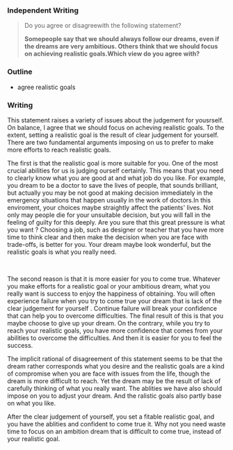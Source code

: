 ### Independent Writing 

> Do you agree or disagreewith the following statement?
>
> **Somepeople say that we should always follow our dreams, even if the dreams are very ambitious. Others think that we should focus on achieving realistic goals.Which view do you agree with?**

### Outline

-  agree realistic goals




### Writing

This statement raises a variety of issues about the judgement for yousrself. On balance, I agree that we should focus on acheving realistic goals. To the extent, setting a realistic goal is the result of clear judgement for yourself. There are two fundamental arguments imposing on us to prefer to make more efforts to reach realistic  goals.



The first is that the realistic goal is more suitable for you. One of the most crucial abilities for us is judging ourself certainly. This means that you need to clearly know what you are good at and what job do you like. For example,  you dream to be a doctor to save the lives of people, that sounds brilliant, but actually you may be not good at making decision immediately in the emergency situations that happen usually in the work of doctors.In this enviroment, your choices maybe straightly affect the patients'  lives. Not only may people die for your unsuitable decision, but you will fall in the feeling of guilty for this deeply. Are you sure that this great pressure is what you want ? Choosing a job, such as designer or teacher that you have more time to think clear and then make the decision when you are face with trade-offs, is better for you. Your dream maybe look wonderful, but the realistic goals is what you really need.

​       

The second reason is that it is more easier for you to come true. Whatever you make efforts for a realistic goal or your ambitious dream, what you really want is success to enjoy the happiness of obtaining. You will often experience failure when you try to come true your dream that is lack of the clear judgement for yourself . Continue failure will break your confidence that can help you to overcome difficulties. The final result of this is that you maybe choose to give up your dream. On the contrary, while you try to reach your realistic goals, you have more confidence that comes from your abilities to overcome the difficulties. And then it is easier for you to feel the success.



The implicit rational of disagreement of this statement seems to be that the dream rather corresponds what you desire and the realistic goals are a kind of compromise when you are face with issues from the life, though the dream is more difficult to reach. Yet the dream may be the result of lack of carefully thinking of what you really want. The ablities we have also should impose on you to adjust your dream. And the ralistic goals also partly base on what you like. 



After the clear judgement of yourself, you set a fitable realistic goal, and you have the ablities and confident to come true it. Why not you need waste time to focus on an ambition dream that is difficult to come true, instead of your realistic goal.





